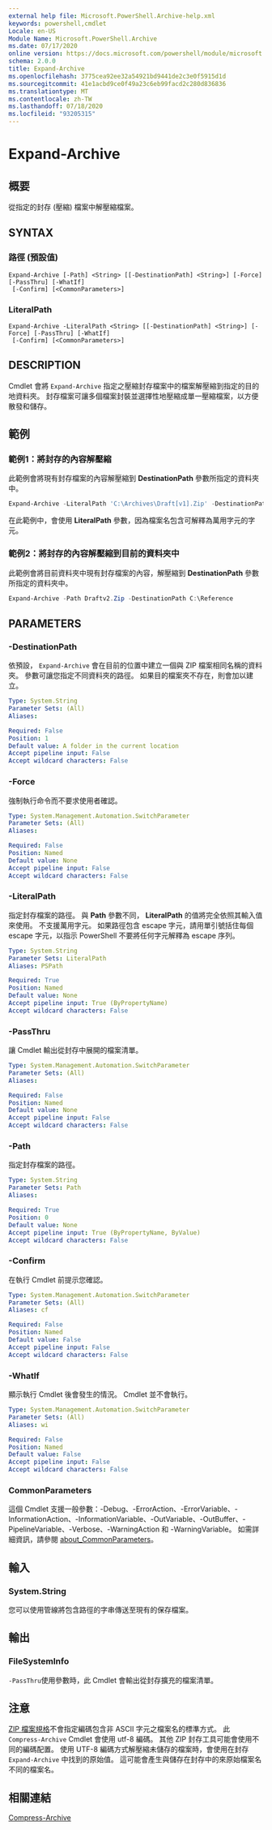 ```yaml
---
external help file: Microsoft.PowerShell.Archive-help.xml
keywords: powershell,cmdlet
Locale: en-US
Module Name: Microsoft.PowerShell.Archive
ms.date: 07/17/2020
online version: https://docs.microsoft.com/powershell/module/microsoft.powershell.archive/expand-archive?view=powershell-6&WT.mc_id=ps-gethelp
schema: 2.0.0
title: Expand-Archive
ms.openlocfilehash: 3775cea92ee32a54921bd9441de2c3e0f5915d1d
ms.sourcegitcommit: 41e1acbd9ce0f49a23c6eb99facd2c280d836836
ms.translationtype: MT
ms.contentlocale: zh-TW
ms.lasthandoff: 07/18/2020
ms.locfileid: "93205315"
---
```

# Expand-Archive

## 概要
從指定的封存 (壓縮) 檔案中解壓縮檔案。

## SYNTAX

### 路徑 (預設值)

```
Expand-Archive [-Path] <String> [[-DestinationPath] <String>] [-Force] [-PassThru] [-WhatIf]
 [-Confirm] [<CommonParameters>]
```

### LiteralPath

```
Expand-Archive -LiteralPath <String> [[-DestinationPath] <String>] [-Force] [-PassThru] [-WhatIf]
 [-Confirm] [<CommonParameters>]
```

## DESCRIPTION

Cmdlet 會將 `Expand-Archive` 指定之壓縮封存檔案中的檔案解壓縮到指定的目的地資料夾。 封存檔案可讓多個檔案封裝並選擇性地壓縮成單一壓縮檔案，以方便散發和儲存。

## 範例

### 範例1：將封存的內容解壓縮

此範例會將現有封存檔案的內容解壓縮到 **DestinationPath** 參數所指定的資料夾中。

```powershell
Expand-Archive -LiteralPath 'C:\Archives\Draft[v1].Zip' -DestinationPath C:\Reference
```

在此範例中，會使用 **LiteralPath** 參數，因為檔案名包含可解釋為萬用字元的字元。

### 範例2：將封存的內容解壓縮到目前的資料夾中

此範例會將目前資料夾中現有封存檔案的內容，解壓縮到 **DestinationPath** 參數所指定的資料夾中。

```powershell
Expand-Archive -Path Draftv2.Zip -DestinationPath C:\Reference
```

## PARAMETERS

### -DestinationPath

依預設， `Expand-Archive` 會在目前的位置中建立一個與 ZIP 檔案相同名稱的資料夾。 參數可讓您指定不同資料夾的路徑。 如果目的檔案夾不存在，則會加以建立。

```yaml
Type: System.String
Parameter Sets: (All)
Aliases:

Required: False
Position: 1
Default value: A folder in the current location
Accept pipeline input: False
Accept wildcard characters: False
```

### -Force

強制執行命令而不要求使用者確認。

```yaml
Type: System.Management.Automation.SwitchParameter
Parameter Sets: (All)
Aliases:

Required: False
Position: Named
Default value: None
Accept pipeline input: False
Accept wildcard characters: False
```

### -LiteralPath

指定封存檔案的路徑。 與 **Path** 參數不同， **LiteralPath** 的值將完全依照其輸入值來使用。 不支援萬用字元。 如果路徑包含 escape 字元，請用單引號括住每個 escape 字元，以指示 PowerShell 不要將任何字元解釋為 escape 序列。

```yaml
Type: System.String
Parameter Sets: LiteralPath
Aliases: PSPath

Required: True
Position: Named
Default value: None
Accept pipeline input: True (ByPropertyName)
Accept wildcard characters: False
```

### -PassThru

讓 Cmdlet 輸出從封存中展開的檔案清單。

```yaml
Type: System.Management.Automation.SwitchParameter
Parameter Sets: (All)
Aliases:

Required: False
Position: Named
Default value: None
Accept pipeline input: False
Accept wildcard characters: False
```

### -Path

指定封存檔案的路徑。

```yaml
Type: System.String
Parameter Sets: Path
Aliases:

Required: True
Position: 0
Default value: None
Accept pipeline input: True (ByPropertyName, ByValue)
Accept wildcard characters: False
```

### -Confirm

在執行 Cmdlet 前提示您確認。

```yaml
Type: System.Management.Automation.SwitchParameter
Parameter Sets: (All)
Aliases: cf

Required: False
Position: Named
Default value: False
Accept pipeline input: False
Accept wildcard characters: False
```

### -WhatIf

顯示執行 Cmdlet 後會發生的情況。 Cmdlet 並不會執行。

```yaml
Type: System.Management.Automation.SwitchParameter
Parameter Sets: (All)
Aliases: wi

Required: False
Position: Named
Default value: False
Accept pipeline input: False
Accept wildcard characters: False
```

### CommonParameters
這個 Cmdlet 支援一般參數：-Debug、-ErrorAction、-ErrorVariable、-InformationAction、-InformationVariable、-OutVariable、-OutBuffer、-PipelineVariable、-Verbose、-WarningAction 和 -WarningVariable。 如需詳細資訊，請參閱 [about_CommonParameters](https://go.microsoft.com/fwlink/?LinkID=113216)。

## 輸入

### System.String

您可以使用管線將包含路徑的字串傳送至現有的保存檔案。

## 輸出

### FileSystemInfo

`-PassThru`使用參數時，此 Cmdlet 會輸出從封存擴充的檔案清單。

## 注意

[ZIP 檔案規格](https://pkware.cachefly.net/webdocs/casestudies/APPNOTE.TXT)不會指定編碼包含非 ASCII 字元之檔案名的標準方式。 此 `Compress-Archive` Cmdlet 會使用 utf-8 編碼。 其他 ZIP 封存工具可能會使用不同的編碼配置。 使用 UTF-8 編碼方式解壓縮未儲存的檔案時，會使用在封存 `Expand-Archive` 中找到的原始值。 這可能會產生與儲存在封存中的來原始檔案名不同的檔案名。

## 相關連結

[Compress-Archive](compress-archive.md)
